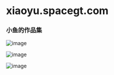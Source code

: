 # xiaoyu.spacegt.com
### 小鱼的作品集

![image](https://github.com/user-attachments/assets/396897e5-345f-45be-9378-de20dd6493c6)

![image](https://github.com/user-attachments/assets/c9a2eda3-06d2-4758-bbb9-184512e67abd)

![image](https://github.com/user-attachments/assets/c11efa81-a49f-4835-a864-cf67ad9eae27)
